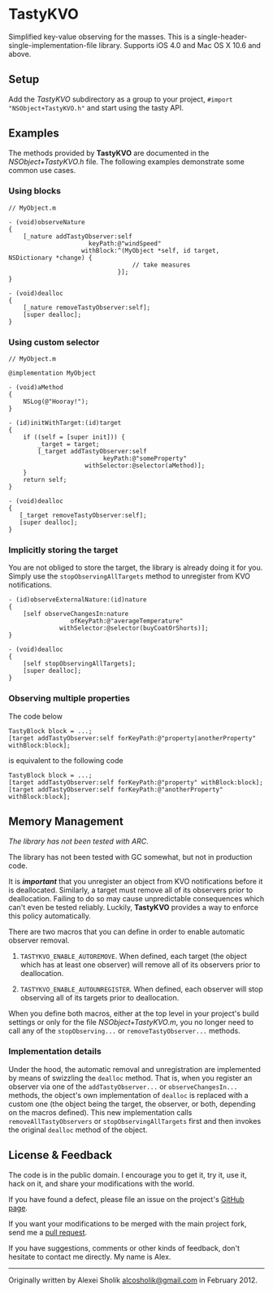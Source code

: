 TastyKVO
========

Simplified key-value observing for the masses. This is a
single-header-single-implementation-file library. Supports iOS 4.0 and Mac OS X
10.6 and above.


## Setup ##

Add the _TastyKVO_ subdirectory as a group to your project, `#import
"NSObject+TastyKVO.h"` and start using the tasty API.


## Examples ##

The methods provided by **TastyKVO** are documented in the
_NSObject+TastyKVO.h_ file. The following examples demonstrate some common use
cases.

### Using blocks ###

```objc
// MyObject.m

- (void)observeNature
{
    [_nature addTastyObserver:self
                      keyPath:@"windSpeed"
                    withBlock:^(MyObject *self, id target, NSDictionary *change) {
                                  // take measures
                              }];
}

- (void)dealloc
{
    [_nature removeTastyObserver:self];
    [super dealloc];
}
```

### Using custom selector ###

```objc
// MyObject.m

@implementation MyObject

- (void)aMethod
{
    NSLog(@"Hooray!");
}

- (id)initWithTarget:(id)target
{
    if ((self = [super init])) {
        _target = target;
        [_target addTastyObserver:self
                          keyPath:@"someProperty"
                     withSelector:@selector(aMethod)];
    }
    return self;
}

- (void)dealloc
{
   [_target removeTastyObserver:self];
   [super dealloc];
}
```

### Implicitly storing the target ###

You are not obliged to store the target, the library is already doing it for
you. Simply use the `stopObservingAllTargets` method to unregister from KVO
notifications.

```objc
- (id)observeExternalNature:(id)nature
{
    [self observeChangesIn:nature
                 ofKeyPath:@"averageTemperature"
              withSelector:@selector(buyCoatOrShorts)];
}

- (void)dealloc
{
    [self stopObservingAllTargets];
    [super dealloc];
}
```

### Observing multiple properties ###

The code below

```objc
TastyBlock block = ...;
[target addTastyObserver:self forKeyPath:@"property|anotherProperty" withBlock:block];
```

is equivalent to the following code

```objc
TastyBlock block = ...;
[target addTastyObserver:self forKeyPath:@"property" withBlock:block];
[target addTastyObserver:self forKeyPath:@"anotherProperty" withBlock:block];
```


## Memory Management ##

_The library has not been tested with ARC_.

The library has not been tested with GC somewhat, but not in production code.

It is ***important*** that you unregister an object from KVO notifications
before it is deallocated. Similarly, a target must remove all of its observers
prior to deallocation. Failing to do so may cause unpredictable consequences
which can't even be tested reliably. Luckily, **TastyKVO** provides a way to
enforce this policy automatically.

There are two macros that you can define in order to enable automatic observer
removal.

1. `TASTYKVO_ENABLE_AUTOREMOVE`. When defined, each target (the object which
   has at least one observer) will remove all of its observers prior to
   deallocation.

2. `TASTYKVO_ENABLE_AUTOUNREGISTER`. When defined, each observer will stop
   observing all of its targets prior to deallocation.

When you define both macros, either at the top level in your project's build
settings or only for the file _NSObject+TastyKVO.m_, you no longer need to call
any of the `stopObserving...` or `removeTastyObserver...` methods.

### Implementation details ###

Under the hood, the automatic removal and unregistration are implemented by
means of swizzling the `dealloc` method. That is, when you register an observer
via one of the `addTastyObserver...` or `observeChangesIn...` methods, the
object's own implementation of `dealloc` is replaced with a custom one (the
object being the target, the observer, or both, depending on the macros
defined). This new implementation calls `removeAllTastyObservers` or
`stopObservingAllTargets` first and then invokes the original `dealloc` method
of the object.


## License & Feedback ##

The code is in the public domain. I encourage you to get it, try it, use it,
hack on it, and share your modifications with the world.

If you have found a defect, please file an issue on the project's [GitHub
page][1].

If you want your modifications to be merged with the main project fork, send me
a [pull request][2].

If you have suggestions, comments or other kinds of feedback, don't hesitate to
contact me directly. My name is Alex.

---

Originally written by Alexei Sholik <alcosholik@gmail.com> in February 2012.


  [1]: https://github.com/alco/TastyKVO
  [2]: https://github.com/alco/TastyKVO/pulls
